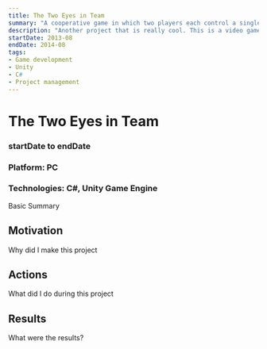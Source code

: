 ```yaml
---
title: The Two Eyes in Team
summary: "A cooperative game in which two players each control a single eyeball in a person's head"
description: "Another project that is really cool. This is a video game that I made many years ago while I was making fun stuff for school! Still impressive and fun looking!"
startDate: 2013-08
endDate: 2014-08
tags:
- Game development
- Unity
- C#
- Project management
---
```


# The Two Eyes in Team
### startDate to endDate
### Platform: PC
### Technologies: C#, Unity Game Engine

Basic Summary

## Motivation

Why did I make this project

## Actions

What did I do during this project

## Results

What were the results?